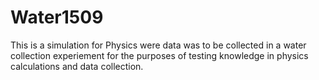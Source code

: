 # Water1509
This is a simulation for Physics were data was to be collected in a water collection experiement for the purposes of testing knowledge in physics calculations and data collection. 
